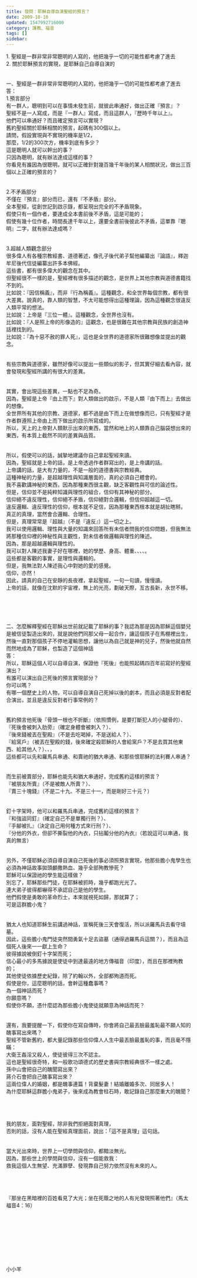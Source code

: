```yaml
---
title: 發問：耶穌自導自演聖經的預言？
date: 2009-10-10
updated: 1547992716000
category: 護教、福音
tags: []
sidebar: 
---
```


<p>1. 聖經是一群非常非常聰明的人寫的，他把幾乎一切的可能性都考慮了進去<br/>2. 關於耶穌預言的實現，是耶穌自己自導自演的<br/><!--more--><br/><br/>一、聖經是一群非常非常聰明的人寫的，他把幾乎一切的可能性都考慮了進去<br/>答：<br/>1.預言部分<br/>有一群人，聰明到可以在事情未發生前，就彼此串通好，做出正確『預言』？<br/>聖經不是一人寫成，而是『一群人』寫成，而且這群人，『歷時千年以上』。<br/>他們可以串通好？而且確定預言可以實現？<br/>舊約聖經關於耶穌相關的預言，起碼有300個以上。<br/>請問，假設實現與不實現的機率是1/2，<br/>那麼，1/2的300次方，機率到底有多少？<br/>這是聰明人就可以幹出的事？<br/>只因為聰明，就有辦法達成這樣的事？<br/>你看見有誰因為很聰明，就可以正確針對幾百幾千年後的某人相關狀況，做出三百個以上正確的預言的？<br/><br/><br/>2.不矛盾部分<br/>不僅在『預言』部分而已，還有『不矛盾』部分。<br/>全本聖經，從創世記到啟示錄，都呈現出完全的不矛盾現象。<br/>假使只有一個作者，要達成全本書前後不矛盾，這是可能的；<br/>假使有幾十位作者，時間長達千年以上，還要全書前後彼此不矛盾，這單靠『聰明』二字，就有辦法達成嗎？<br/><br/><br/>3.超越人類觀念部分<br/>很多偉人有各種宗教經書、道德著述，像孔子後代弟子幫他編纂出『論語』，釋迦牟尼後代信徒編纂出許多本佛經。<br/>這些書，都有很多偉大的觀念在其中。<br/>但聖經很不一樣的是，聖經裡有很多描述的觀念，是世界上其他宗教與道德書籍找不到的。<br/>比如說：『因信稱義』，而非『行為稱義』。這種觀念，和全世界每個宗教，都有很大差異。說真的，靠人類的智慧，不太可能想得出這種理論，因為這種觀念很違反人類平常的想法。<br/>比如說：上帝是『三位一體』。這種觀念，全世界也沒有。<br/>比如說：『人是照上帝的形像造的』這觀念，也是很難在其他宗教與民族的創造神話裡找到的。<br/>比如說：『為十惡不赦的罪人死』，這也是全世界的道德家所很難想像並提出的觀念。<br/><br/><br/>有些宗教與道德家，雖然好像可以提出一些類似的影子，但其實仔細去看內容，就會發現和聖經所講的有很大的差異。<br/><br/><br/>其實，會出現這些差異，一點也不足為奇。<br/>因為，聖經是上帝『由上而下』對人類做出的啟示，不是人類『由下而上』去做出的想像。<br/>全世界所有其他的宗教、道德家，都不過是由下而上在做想像而已，只有聖經才是作者群遵照上帝由上而下做出的啟示所寫成的。<br/>所以，天上的上帝對人類默示出來的東西，當然和地上的人類靠自己腦袋想出來的東西，有本質上截然不同的差異與品質。<br/><br/><br/>所以，假使可以的話，誠摯地建議你自己拿起聖經來讀。<br/>因為，聖經就是上帝的話，是上帝透過作者群寫出的，是上帝講的話。<br/>上帝講的話，是大有力量的，不是一般的道德書與宗教經典。<br/>這種神秘的力量，是超越理性與知識層面的，真的必須自己體會的。<br/>我不喜歡講神秘的東西，因為那種東西很主觀，缺乏客觀性與可信的論述性。<br/>但是，信仰並不是純粹知識與理性的組合，信仰有其神秘的部分。<br/>信仰絕不違反理性，信仰絕不矛盾，信仰絕對合邏輯，但信仰超越這一切。<br/>違反邏輯、違反理性的信仰，根本就不足信，因為那種東西根本就是胡扯瞎掰。<br/>真正的真理，當然會合邏輯、合理性。<br/>但是，真理常常是『超越』（不是『違反』）這一切之上。<br/>我可以使用邏輯、理性與大量的知識來回答所有未信者問我的信仰問題，但我無法將那種信仰裡的神秘性與主觀性，對未信者做邏輯與理性的陳述。<br/>因為，那是超越邏輯與理性的。<br/>我可以對人陳述我妻子好在哪裡，她的學歷、身高、體重、、、、。<br/>這些都是客觀的事實，是理性與邏輯的。<br/>但是，我無法對人陳述我心中對她的愛的感覺。<br/>信仰，亦然！<br/>因此，請真的自己在安靜的長夜裡，拿起聖經，一句一句讀，慢慢讀。<br/>上帝的話，就像在沈默的宇宙裡，無上的光亮，劃破天際，亙古長新，永世不移。<br/><br/><br/> <br/><br/><br/>二、怎麼解釋聖經在耶穌出世前就記載了耶穌的事？我認為那是因為耶穌這個嬰兒是被信徒製造出來的，就是說他們同那父母一起合作，讓這個孩子在馬棚裡出生，然後一直對那個孩子不停地灌輸思想，讓他以為自己就是神的兒子，然後他就自然而然地成為了耶穌，也製造了這個神話<br/>答：<br/>所以，耶穌這個人可以自導自演，保證他『死後』也能照起碼四百年前寫好的聖經演出？<br/>有誰可以演出自己死後的預言實現部分？<br/>你可以嗎？<br/>有哪一個歷史上的人物，可以自導自演自己死掉以後的劇本，而且必須是反對者配合演出，並且是違反反對者行事常例的？<br/><br/><br/>舊約預言他死後『骨頭一根也不折斷』（依照慣例，是要打斷犯人的小腿骨的）、<br/>『死後會被刺入肋旁』（確定身體會被刺入？）、<br/>『後來錢被丟在聖殿』（不是去吃喝掉，不是送給人？）、<br/>『給窯戶』（被丟在聖殿的錢，後來確定殺耶穌的人會給窯戶？不是去買其他東西、給其他人？）、、，<br/>這些都可以先和羅馬兵串通、和賣祂的猶大串通、和那些恨耶穌的法利賽人串通？<br/><br/><br/>而生前被賣部分，耶穌也能先和猶大串通好，完成舊約這樣的預言？<br/>『被朋友所賣』（不是被敵人所賣？）、<br/>『賣三十塊錢』（不是二十九、不是三十一，而是剛好三十元？）<br/><br/><br/>釘十字架時，他可以和羅馬兵串通，完成舊約這樣的預言？<br/>『和強盜同釘』（確定自己不是單獨行刑？）、<br/>『手腳被扎』（決定自己用何種方式來行刑？）、<br/>『分他的外衣，但卻不撕裂他的內衣，只拈鬮分他的內衣』（若說這可以串通，我真的無言）<br/><br/><br/>另外，不僅耶穌必須自導自演自己死後的事必須照預言實現，他那些膽小鬼學生也必須為神話故事拋頭顱撒熱血、幾乎全部殉教慘死？<br/>耶穌可以保證祂的學生能這樣做？<br/>別忘了，耶穌那些門徒，在耶穌被抓時，幾乎都跑光光了。<br/>連大弟子彼得都嚇得不承認自己是他的學生。<br/>他們假使是勇敢的革命烈士，本來就視死如歸，那就算了；<br/>可是這群膽小鬼？<br/><br/><br/>猶太人也知道耶穌生前講過神話，宣稱死後三天會復活，所以派羅馬兵去看守墳墓。<br/>因此，這些膽小鬼門徒突然間勇氣十足去盜墓（通得過羅馬兵這關？），而且為這個死人後來一一獻上生命？<br/>彼得據說被倒釘十字架而死；<br/>信心最小的多馬據說是使徒中到達最遠的地方傳福音（印度），而且在那裡殉教的；<br/>其他使徒依據歷史紀錄，除了約翰以外，全部都殉道而死。<br/>假使是你，這麼聰明的話，會幹這種蠢事嗎？<br/>為一個神話而死？<br/>你願意嗎？<br/>假使你不願，憑什麼認為那些膽小鬼使徒就願意為神話而死？<br/><br/><br/>還有，我要提醒一下，假使你在寫自傳時，你會將自己最丟臉最羞恥最不願人知的醜事寫出來嗎？<br/>聖經不管新舊約，都大量記錄那些信仰偉人人生中最丟臉最羞恥的事，而且毫不隱瞞：<br/>大衛王姦淫又殺人，使徒彼得三次不認主。<br/>這也是聖經很奇特，和一般歌功頌德式的歷史書與宗教經典很不一樣之處。<br/>孫中山會把自己的醜聞寫出來？<br/>蔣介石會把自己醜事寫出來？<br/>這兩位偉人的婚姻，都是醜事連篇！背棄髮妻！結婚離婚多次、同居多人！<br/>為什麼耶穌這群膽小鬼弟子，後來成為教會柱石時，敢記錄自己那麼重大的醜聞？<br/><br/><br/><br/><br/>我的朋友，面對聖經，除非我們拒絕面對真理，<br/>否則的話，沒有人能在聖經真理面前，說出：「這不是真理」這句話。<br/><br/><br/>當大光出來時，世界上一切學問與信仰，都黯淡無光。<br/>因為，那些世上的學問與信仰，沒有一個能救我：<br/>救我這個人生無望、充滿罪孽、發現靠自己努力依然沒有未來的人。<br/><br/><br/><br/><br/>『那坐在黑暗裡的百姓看見了大光；坐在死蔭之地的人有光發現照著他們』（馬太福音4：16）<br/><br/><br/><br/><br/><br/><br/><br/><br/><br/>小小羊<br/> <br/><br/></p>